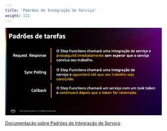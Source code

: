 ```yaml
---
title: 'Padrões de Integração de Serviço'
weight: 111
---
```


![Padrões de Integração de Serviço](/static/img/intro/pt-br/service-integration-patterns.png)

[Documentação sobre Padrões de Integração de Serviço](https://docs.aws.amazon.com/pt_br/step-functions/latest/dg/connect-to-resource.html)
